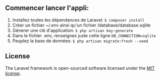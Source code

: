 
## Commencer lancer l'appli:
1) Installez toutes les dépendances de Laravel: `$ composer install`
2) Créer un fichier ~/.env ainsi qu'un fichier /database/database.sqlite
3) Génerer une clé d'application: `$ php artisan key:generate`
4) Dans le fichier .env, renseignez juste cette ligne `DB_CONNECTION=sqlite`
5) Peuplez la base de données: `$ php artisan migrate:fresh --seed` 

## License
The Laravel framework is open-sourced software licensed under the [MIT license](https://opensource.org/licenses/MIT).
